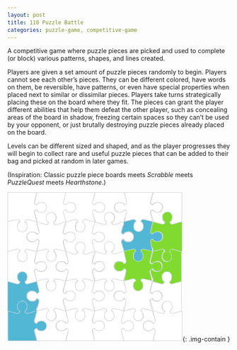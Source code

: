 ```yaml
---
layout: post
title: 110 Puzzle Battle
categories: puzzle-game, competitive-game
---
```

A competitive game where puzzle pieces are picked and used to complete (or block) various patterns, shapes, and lines created.

Players are given a set amount of puzzle pieces randomly to begin. Players cannot see each other’s pieces.  They can be different colored, have words on them, be reversible, have patterns, or even have special properties when placed next to similar or dissimilar pieces. Players take turns strategically placing these on the board where they fit.  The pieces can grant the player different abilities that help them defeat the other player, such as concealing areas of the board in shadow, freezing certain spaces so they can’t be used by your opponent, or just brutally destroying puzzle pieces already placed on the board.

Levels can be different sized and shaped, and as the player progresses they will begin to collect rare and useful puzzle pieces that can be added to their bag and picked at random in later games.

(Inspiration: Classic puzzle piece boards meets *Scrabble* meets *PuzzleQuest* meets *Hearthstone*.)

![puzzle](/img/games/110_Puzzle_Battle.jpg "Puzzle Battle"){: .img-contain }
